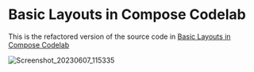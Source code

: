 # Basic Layouts in Compose Codelab

This is the refactored version of the source code in
[Basic Layouts in Compose Codelab](https://developer.android.com/codelabs/jetpack-compose-layouts)

![Screenshot_20230607_115335](https://github.com/sakthi811/ComposeSamples/assets/8543699/8b8a53ea-497c-4a6e-9375-b16673b73456)
